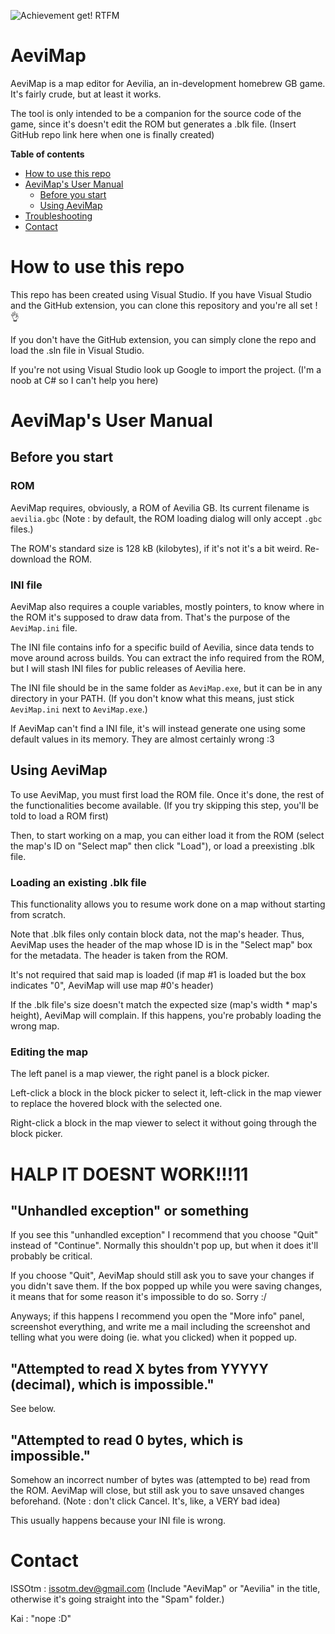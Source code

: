 ![Achievement get! RTFM](https://issotm.github.io/achievement.png "Good job! Your read the fucking manual!")

# AeviMap

AeviMap is a map editor for Aevilia, an in-development homebrew GB game. It's fairly crude, but at least it works.

The tool is only intended to be a companion for the source code of the game, since it's doesn't edit the ROM but generates a .blk file.
(Insert GitHub repo link here when one is finally created)

**Table of contents**
* [How to use this repo](#how-to-use-this-repo)
* [AeviMap's User Manual](#aevimaps-user-manual)
  * [Before you start](#before-you-start)
  * [Using AeviMap](#using-aevimap)
* [Troubleshooting](#halp-it-doesnt-work11)
* [Contact](#contact)


# How to use this repo

This repo has been created using Visual Studio. If you have Visual Studio and the GitHub extension, you can clone this repository and you're all set ! 👌

If you don't have the GitHub extension, you can simply clone the repo and load the .sln file in Visual Studio.


If you're not using Visual Studio look up Google to import the project. (I'm a noob at C# so I can't help you here)


# AeviMap's User Manual

## Before you start

### ROM

AeviMap requires, obviously, a ROM of Aevilia GB. Its current filename is `aevilia.gbc` (Note : by default, the ROM loading dialog will only accept `.gbc` files.)

The ROM's standard size is 128 kB (kilobytes), if it's not it's a bit weird. Re-download the ROM.

### INI file

AeviMap also requires a couple variables, mostly pointers, to know where in the ROM it's supposed to draw data from. That's the purpose of the `AeviMap.ini` file.

The INI file contains info for a specific build of Aevilia, since data tends to move around across builds. You can extract the info required from the ROM, but I will stash INI files for public releases of Aevilia here.

The INI file should be in the same folder as `AeviMap.exe`, but it can be in any directory in your PATH. (If you don't know what this means, just stick `AeviMap.ini` next to `AeviMap.exe`.)

If AeviMap can't find a INI file, it's will instead generate one using some default values in its memory. They are almost certainly wrong :3


## Using AeviMap

To use AeviMap, you must first load the ROM file. Once it's done, the rest of the functionalities become available. (If you try skipping this step, you'll be told to load a ROM first)

Then, to start working on a map, you can either load it from the ROM (select the map's ID on "Select map" then click "Load"), or load a preexisting .blk file.

### Loading an existing .blk file

This functionality allows you to resume work done on a map without starting from scratch.

Note that .blk files only contain block data, not the map's header. Thus, AeviMap uses the header of the map whose ID is in the "Select map" box for the metadata. The header is taken from the ROM.

It's not required that said map is loaded (if map #1 is loaded but the box indicates "0", AeviMap will use map #0's header)

If the .blk file's size doesn't match the expected size (map's width * map's height), AeviMap will complain. If this happens, you're probably loading the wrong map.

### Editing the map

The left panel is a map viewer, the right panel is a block picker.

Left-click a block in the block picker to select it, left-click in the map viewer to replace the hovered block with the selected one.

Right-click a block in the map viewer to select it without going through the block picker.


# HALP IT DOESNT WORK!!!11

## "Unhandled exception" or something

If you see this "unhandled exception" I recommend that you choose "Quit" instead of "Continue". Normally this shouldn't pop up, but when it does it'll probably be critical.

If you choose "Quit", AeviMap should still ask you to save your changes if you didn't save them. If the box popped up while you were saving changes, it means that for some reason it's impossible to do so. Sorry :/

Anyways; if this happens I recommend you open the "More info" panel, screenshot everything, and write me a mail including the screenshot and telling what you were doing (ie. what you clicked) when it popped up.


## "Attempted to read X bytes from YYYYY (decimal), which is impossible."

See below.

## "Attempted to read 0 bytes, which is impossible."

Somehow an incorrect number of bytes was (attempted to be) read from the ROM. AeviMap will close, but still ask you to save unsaved changes beforehand. (Note : don't click Cancel. It's, like, a VERY bad idea)

This usually happens because your INI file is wrong.


# Contact

ISSOtm : issotm.dev@gmail.com
(Include "AeviMap" or "Aevilia" in the title, otherwise it's going straight into the "Spam" folder.)

Kai : "nope :D"

